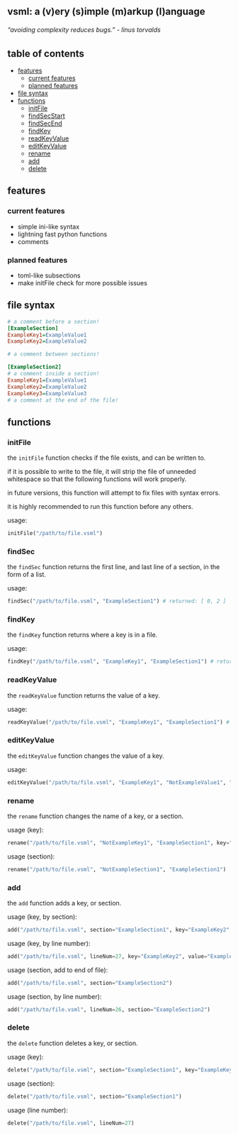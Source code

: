 ## vsml: a (v)ery (s)imple (m)arkup (l)anguage
###### “avoiding complexity reduces bugs.” - linus torvalds
## table of contents
- [features](#features)
  * [current features](#current-features)
  * [planned features](#planned-features)
- [file syntax](#file-syntax)
- [functions](#functions)
  * [initFile](#initFile)
  * [findSecStart](#findSecStart)
  * [findSecEnd](#findSecEnd)
  * [findKey](#findKey)
  * [readKeyValue](#readKeyValue)
  * [editKeyValue](#editKeyValue)
  * [rename](#rename)
  * [add](#add)
  * [delete](#delete)
## features
### current features
- simple ini-like syntax
- lightning fast python functions
- comments
### planned features
- toml-like subsections
- make initFile check for more possible issues
## file syntax
``` ini
# a comment before a section!
[ExampleSection]
ExampleKey1=ExampleValue1
ExampleKey2=ExampleValue2

# a comment between sections!

[ExampleSection2]
# a comment inside a section!
ExampleKey1=ExampleValue1
ExampleKey2=ExampleValue2
ExampleKey3=ExampleValue3
# a comment at the end of the file!
```
## functions
### initFile
the `initFile` function checks if the file exists, and can be written to.

if it is possible to write to the file, it will strip the file of unneeded whitespace so that the following functions will work properly.

in future versions, this function will attempt to fix files with syntax errors.

it is highly recommended to run this function before any others.

usage:
``` python
initFile("/path/to/file.vsml")
```
### findSec
the `findSec` function returns the first line, and last line of a section, in the form of a list.

usage:
``` python
findSec("/path/to/file.vsml", "ExampleSection1") # returned: [ 0, 2 ]
```
### findKey
the `findKey` function returns where a key is in a file.

usage:
``` python
findKey("/path/to/file.vsml", "ExampleKey1", "ExampleSection1") # returned: 1
```
### readKeyValue
the `readKeyValue` function returns the value of a key.

usage:
``` python
readKeyValue("/path/to/file.vsml", "ExampleKey1", "ExampleSection1") # returned: "testValue1"
```
### editKeyValue
the `editKeyValue` function changes the value of a key.

usage:
``` python
editKeyValue("/path/to/file.vsml", "ExampleKey1", "NotExampleValue1", "ExampleSection1")
```
### rename
the `rename` function changes the name of a key, or a section.

usage (key):
``` python
rename("/path/to/file.vsml", "NotExampleKey1", "ExampleSection1", key="ExampleKey1")
```
usage (section):
``` python
rename("/path/to/file.vsml", "NotExampleSection1", "ExampleSection1")
```
### add
the `add` function adds a key, or section.

usage (key, by section):
``` python
add("/path/to/file.vsml", section="ExampleSection1", key="ExampleKey2", value="ExampleValue2")
```
usage (key, by line number):
``` python
add("/path/to/file.vsml", lineNum=27, key="ExampleKey2", value="ExampleValue2")
```
usage (section, add to end of file):
``` python
add("/path/to/file.vsml", section="ExampleSection2")
```
usage (section, by line number):
``` python
add("/path/to/file.vsml", lineNum=26, section="ExampleSection2")
```
### delete
the `delete` function deletes a key, or section.

usage (key):
``` python
delete("/path/to/file.vsml", section="ExampleSection1", key="ExampleKey1")
```
usage (section):
``` python
delete("/path/to/file.vsml", section="ExampleSection1")
```
usage (line number):
``` python
delete("/path/to/file.vsml", lineNum=27)
```
